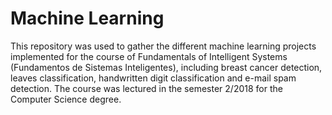 # Machine Learning
This repository was used to gather the different machine learning projects implemented for the course of Fundamentals of Intelligent Systems (Fundamentos de Sistemas Inteligentes), including breast cancer detection, leaves classification, handwritten digit classification and e-mail spam detection. The course was lectured in the semester 2/2018 for the Computer Science degree.


